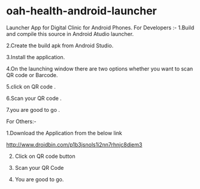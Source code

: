 # oah-health-android-launcher
Launcher App for Digital Clinic for Android Phones.
For Developers  :-
1.Build and compile this source in Android Atudio launcher.

2.Create the build apk from Android Studio.

3.Install the application.

4.On the launching window there are two options whether you want to scan QR code or Barcode.

5.click on QR code .

6.Scan your QR code .

7.you are good to go .


For Others:-

1.Download the Application from the below link

http://www.droidbin.com/p1b3jsnols1i2nn7rhnjc8diem3

2. Click on QR code button 

3. Scan your QR Code

4. You are good to go.
